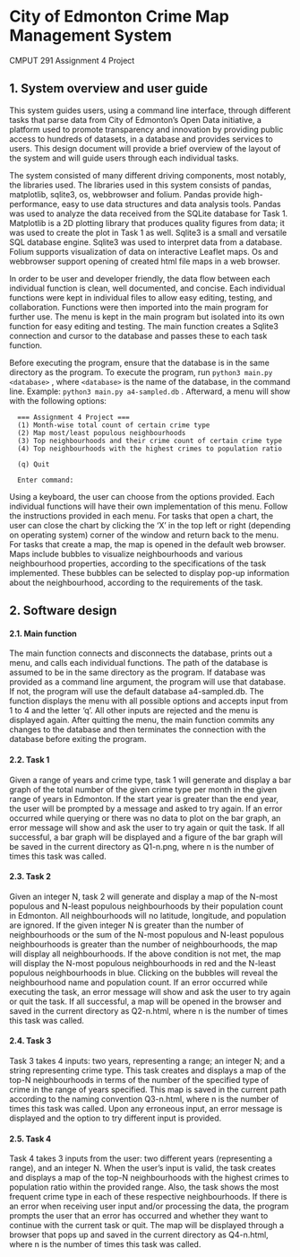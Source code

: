 # City of Edmonton Crime Map Management System
CMPUT 291 Assignment 4 Project

## 1. System overview and user guide
This system guides users, using a command line interface, through different tasks that parse data 
from City of Edmonton’s Open Data initiative, a platform used to promote transparency and innovation 
by providing public access to hundreds of datasets, in a database and provides services to users. 
This design document will provide a brief overview of the layout of the system and will guide users 
through each individual tasks.

The system consisted of many different driving components, most notably, the libraries used. 
The libraries used in this system consists of pandas, matplotlib, sqlite3, os, webbrowser and folium.
Pandas provide high-performance, easy to use data structures and data analysis tools. Pandas was used
to analyze the data received from the SQLite database for Task 1. Matplotlib is a 2D plotting library 
that produces quality figures from data; it was used to create the plot in Task 1 as well. Sqlite3 is
a small and versatile SQL database engine. Sqlite3 was used to interpret data from a database. Folium
supports visualization of data on interactive Leaflet maps. Os and webbrowser support opening of created 
html file maps in a web browser.

In order to be user and developer friendly, the data flow between each individual function is clean,
well documented, and concise. Each individual functions were kept in individual files to allow easy 
editing, testing, and collaboration. Functions were then imported into the main program for further use.
The menu is kept in the main program but isolated into its own function for easy editing and testing. 
The main function creates a Sqlite3 connection and cursor to the database and passes these to each task function.
  
Before executing the program, ensure that the database is in the same directory as the
program. To execute the program, run `python3 main.py <database>` , where `<database>`
is the name of the database, in the command line. Example: `python3 main.py
a4-sampled.db` . Afterward, a menu will show with the following options:
```  
  === Assignment 4 Project ===
  (1) Month-wise total count of certain crime type
  (2) Map most/least populous neighbourhoods
  (3) Top neighbourhoods and their crime count of certain crime type
  (4) Top neighbourhoods with the highest crimes to population ratio

  (q) Quit

  Enter command: 
```
Using a keyboard, the user can choose from the options provided. Each individual functions will
have their own implementation of this menu. Follow the instructions provided in each menu. For
tasks that open a chart, the user can close the chart by clicking the ‘X’ in the top left or right
(depending on operating system) corner of the window and return back to the menu. For tasks that 
create a map, the map is opened in the default web browser. Maps include bubbles to visualize
neighbourhoods and various neighbourhood properties, according to the specifications of the task 
implemented. These bubbles can be selected to display pop-up information about the neighbourhood,
according to the requirements of the task.

## 2. Software design
#### 2.1. Main function
The main function connects and disconnects the database, prints out a menu, and calls each individual
functions. The path of the database is assumed to be in the same directory as the program. If database 
was provided as a command line argument, the program will use that database. If not, the program will 
use the default database a4-sampled.db. The function displays the menu with all possible options and 
accepts input from 1 to 4 and the letter ‘q’. All other inputs are rejected and the menu is displayed
again. After quitting the menu, the main function commits any changes to the database and then terminates 
the connection with the database before exiting the program.
#### 2.2. Task 1
Given a range of years and crime type, task 1 will generate and display a bar graph of the total number 
of the given crime type per month in the given range of years in Edmonton. If the start year is greater 
than the end year, the user will be prompted by a message and asked to try again. If an error occurred 
while querying or there was no data to plot on the bar graph, an error message will show and ask the user
to try again or quit the task. If all successful, a bar graph will be displayed and a figure of the bar 
graph will be saved in the current directory as Q1-n.png, where n is the number of times this task was called.
#### 2.3. Task 2
Given an integer N, task 2 will generate and display a map of the N-most populous and N-least populous 
neighbourhoods by their population count in Edmonton. All neighbourhoods will no latitude, longitude, 
and population are ignored. If the given integer N is greater than the number of neighbourhoods or the
sum of the N-most populous and N-least populous neighbourhoods is greater than the number of neighbourhoods, 
the map will display all neighbourhoods. If the above condition is not met, the map will display the N-most
populous neighbourhoods in red and the N-least populous neighbourhoods in blue. Clicking on the bubbles will
reveal the neighbourhood name and population count. If an error occurred while executing the task, an error
message will show and ask the user to try again or quit the task. If all successful, a map will be opened
in the browser and saved in the current directory as Q2-n.html, where n is the number of times this task was called.
#### 2.4. Task 3
Task 3 takes 4 inputs: two years, representing a range; an integer N; and a string representing crime type. 
This task creates and displays a map of the top-N neighbourhoods in terms of the number of the specified type
of crime in the range of years specified. This map is saved in the current path according to the naming 
convention Q3-n.html, where n is the number of times this task was called. Upon any erroneous input, an error 
message is displayed and the option to try different input is provided. 
#### 2.5. Task 4
Task 4 takes 3 inputs from the user: two different years (representing a range), and an integer N. 
When the user’s input is valid, the task creates and displays a map of the top-N neighbourhoods
with the highest crimes to population ratio within the provided range. Also, the task shows the most frequent 
crime type in each of these respective neighbourhoods. If there is an error when receiving user input and/or
processing the data, the program prompts the user that an error has occurred and whether they want to continue
with the current task or quit. The map will be displayed through a browser that pops up and saved in the
current directory as Q4-n.html, where n is the number of times this task was called. 
